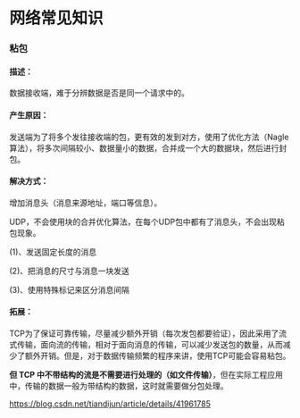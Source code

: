 # 网络常见知识

### 粘包

#### 描述：

数据接收端，难于分辨数据是否是同一个请求中的。

#### 产生原因：

发送端为了将多个发往接收端的包，更有效的发到对方，使用了优化方法（Nagle算法），将多次间隔较小、数据量小的数据，合并成一个大的数据块，然后进行封包。

#### 解决方式：

增加消息头（消息来源地址，端口等信息）。

UDP，不会使用块的合并优化算法，在每个UDP包中都有了消息头，不会出现粘包现象。

(1)、发送固定长度的消息

(2)、把消息的尺寸与消息一块发送

(3)、使用特殊标记来区分消息间隔

#### 拓展：

TCP为了保证可靠传输，尽量减少额外开销（每次发包都要验证），因此采用了流式传输，面向流的传输，相对于面向消息的传输，可以减少发送包的数量，从而减少了额外开销。但是，对于数据传输频繁的程序来讲，使用TCP可能会容易粘包。

**但 TCP 中不带结构的流是不需要进行处理的（如文件传输）**，但在实际工程应用中，传输的数据一般为带结构的数据，这时就需要做分包处理。

https://blog.csdn.net/tiandijun/article/details/41961785

